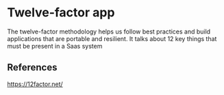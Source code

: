 # Twelve-factor app

The twelve-factor methodology helps us follow best practices and build applications that are portable and resilient. It talks about 12 key things that must be present in a Saas system

## References
https://12factor.net/
